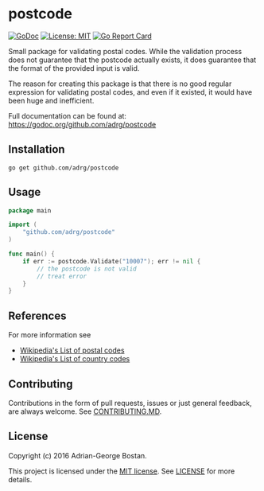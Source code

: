 postcode
========
[![GoDoc](https://img.shields.io/badge/godoc-reference-blue.svg?style=flat-square)](https://godoc.org/github.com/adrg/postcode)
[![License: MIT](https://img.shields.io/badge/license-MIT-red.svg?style=flat-square)](https://opensource.org/licenses/MIT)
[![Go Report Card](https://goreportcard.com/badge/github.com/adrg/postcode)](https://goreportcard.com/report/github.com/adrg/postcode)

Small package for validating postal codes. While the validation process does
not guarantee that the postcode actually exists, it does guarantee that the
format of the provided input is valid.

The reason for creating this package is that there is no good regular
expression for validating postal codes, and even if it existed, it would have
been huge and inefficient.

Full documentation can be found at: https://godoc.org/github.com/adrg/postcode

## Installation
    go get github.com/adrg/postcode

## Usage

```go
package main

import (
	"github.com/adrg/postcode"
)

func main() {
	if err := postcode.Validate("10007"); err != nil {
        // the postcode is not valid
        // treat error
	}
}
```

## References
For more information see
* [Wikipedia's List of postal codes](https://en.wikipedia.org/wiki/List_of_postal_codes)
* [Wikipedia's List of country codes](https://en.wikipedia.org/wiki/ISO_3166-1)

## Contributing

Contributions in the form of pull requests, issues or just general feedback,
are always welcome.
See [CONTRIBUTING.MD](https://github.com/adrg/postcode/blob/master/CONTRIBUTING.md).

## License
Copyright (c) 2016 Adrian-George Bostan.

This project is licensed under the [MIT license](https://opensource.org/licenses/MIT).
See [LICENSE](https://github.com/adrg/postcode/blob/master/LICENSE) for more details.
